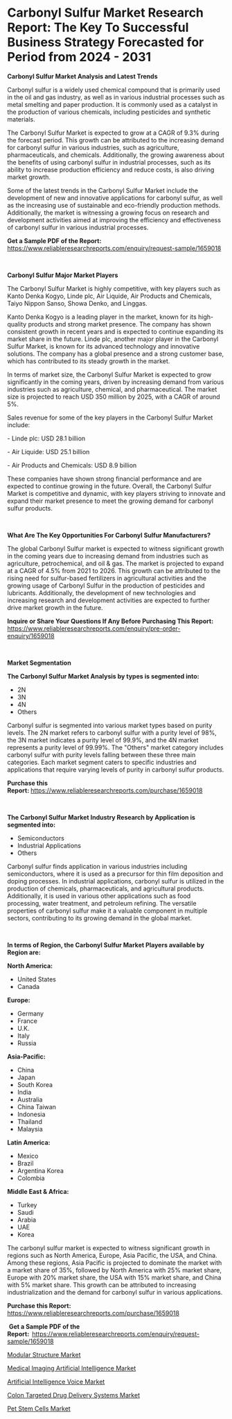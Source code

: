 <p><h1>Carbonyl Sulfur Market Research Report: The Key To Successful Business Strategy Forecasted for Period from 2024 - 2031</h1></p><p><strong>Carbonyl Sulfur Market Analysis and Latest Trends</strong></p>
<p><p>Carbonyl sulfur is a widely used chemical compound that is primarily used in the oil and gas industry, as well as in various industrial processes such as metal smelting and paper production. It is commonly used as a catalyst in the production of various chemicals, including pesticides and synthetic materials.</p><p>The Carbonyl Sulfur Market is expected to grow at a CAGR of 9.3% during the forecast period. This growth can be attributed to the increasing demand for carbonyl sulfur in various industries, such as agriculture, pharmaceuticals, and chemicals. Additionally, the growing awareness about the benefits of using carbonyl sulfur in industrial processes, such as its ability to increase production efficiency and reduce costs, is also driving market growth.</p><p>Some of the latest trends in the Carbonyl Sulfur Market include the development of new and innovative applications for carbonyl sulfur, as well as the increasing use of sustainable and eco-friendly production methods. Additionally, the market is witnessing a growing focus on research and development activities aimed at improving the efficiency and effectiveness of carbonyl sulfur in various industrial processes.</p></p>
<p><strong>Get a Sample PDF of the Report:&nbsp;</strong> <a href="https://www.reliableresearchreports.com/enquiry/request-sample/1659018">https://www.reliableresearchreports.com/enquiry/request-sample/1659018</a></p>
<p>&nbsp;</p>
<p><strong>Carbonyl Sulfur Major Market Players</strong></p>
<p><p>The Carbonyl Sulfur Market is highly competitive, with key players such as Kanto Denka Kogyo, Linde plc, Air Liquide, Air Products and Chemicals, Taiyo Nippon Sanso, Showa Denko, and Linggas. </p><p>Kanto Denka Kogyo is a leading player in the market, known for its high-quality products and strong market presence. The company has shown consistent growth in recent years and is expected to continue expanding its market share in the future. Linde plc, another major player in the Carbonyl Sulfur Market, is known for its advanced technology and innovative solutions. The company has a global presence and a strong customer base, which has contributed to its steady growth in the market.</p><p>In terms of market size, the Carbonyl Sulfur Market is expected to grow significantly in the coming years, driven by increasing demand from various industries such as agriculture, chemical, and pharmaceutical. The market size is projected to reach USD 350 million by 2025, with a CAGR of around 5%.</p><p>Sales revenue for some of the key players in the Carbonyl Sulfur Market include:</p><p>- Linde plc: USD 28.1 billion</p><p>- Air Liquide: USD 25.1 billion</p><p>- Air Products and Chemicals: USD 8.9 billion</p><p>These companies have shown strong financial performance and are expected to continue growing in the future. Overall, the Carbonyl Sulfur Market is competitive and dynamic, with key players striving to innovate and expand their market presence to meet the growing demand for carbonyl sulfur products.</p></p>
<p>&nbsp;</p>
<p><strong>What Are The Key Opportunities For Carbonyl Sulfur Manufacturers?</strong></p>
<p><p>The global Carbonyl Sulfur market is expected to witness significant growth in the coming years due to increasing demand from industries such as agriculture, petrochemical, and oil & gas. The market is projected to expand at a CAGR of 4.5% from 2021 to 2026. This growth can be attributed to the rising need for sulfur-based fertilizers in agricultural activities and the growing usage of Carbonyl Sulfur in the production of pesticides and lubricants. Additionally, the development of new technologies and increasing research and development activities are expected to further drive market growth in the future.</p></p>
<p><strong>Inquire or Share Your Questions If Any Before Purchasing This Report:</strong> <a href="https://www.reliableresearchreports.com/enquiry/pre-order-enquiry/1659018">https://www.reliableresearchreports.com/enquiry/pre-order-enquiry/1659018</a></p>
<p>&nbsp;</p>
<p><strong>Market Segmentation</strong></p>
<p><strong>The Carbonyl Sulfur Market Analysis by types is segmented into:</strong></p>
<p><ul><li>2N</li><li>3N</li><li>4N</li><li>Others</li></ul></p>
<p><p>Carbonyl sulfur is segmented into various market types based on purity levels. The 2N market refers to carbonyl sulfur with a purity level of 98%, the 3N market indicates a purity level of 99.9%, and the 4N market represents a purity level of 99.99%. The "Others" market category includes carbonyl sulfur with purity levels falling between these three main categories. Each market segment caters to specific industries and applications that require varying levels of purity in carbonyl sulfur products.</p></p>
<p><strong>Purchase this Report:&nbsp;</strong><a href="https://www.reliableresearchreports.com/purchase/1659018">https://www.reliableresearchreports.com/purchase/1659018</a></p>
<p>&nbsp;</p>
<p><strong>The Carbonyl Sulfur Market Industry Research by Application is segmented into:</strong></p>
<p><ul><li>Semiconductors</li><li>Industrial Applications</li><li>Others</li></ul></p>
<p><p>Carbonyl sulfur finds application in various industries including semiconductors, where it is used as a precursor for thin film deposition and doping processes. In industrial applications, carbonyl sulfur is utilized in the production of chemicals, pharmaceuticals, and agricultural products. Additionally, it is used in various other applications such as food processing, water treatment, and petroleum refining. The versatile properties of carbonyl sulfur make it a valuable component in multiple sectors, contributing to its growing demand in the global market.</p></p>
<p>&nbsp;</p>
<p><strong>In terms of Region, the Carbonyl Sulfur Market Players available by Region are:</strong></p>
<p>
    <p> <strong> North America: </strong>
        <ul>
            <li>United States</li>
            <li>Canada</li>
        </ul>
        </p> 
    <p> <strong> Europe: </strong>
        <ul>
            <li>Germany</li>
            <li>France</li>
            <li>U.K.</li>
            <li>Italy</li>
            <li>Russia</li>
        </ul>
        </p> 
    <p> <strong> Asia-Pacific: </strong>
        <ul>
            <li>China</li>
            <li>Japan</li>
            <li>South Korea</li>
            <li>India</li>
            <li>Australia</li>
            <li>China Taiwan</li>
            <li>Indonesia</li>
            <li>Thailand</li>
            <li>Malaysia</li>
        </ul>
        </p> 
    <p> <strong> Latin America: </strong>
        <ul>
            <li>Mexico</li>
            <li>Brazil</li>
            <li>Argentina Korea</li>
            <li>Colombia</li>
        </ul>
        </p> 
    <p> <strong> Middle East & Africa: </strong>
        <ul>
            <li>Turkey</li>
            <li>Saudi</li>
            <li>Arabia</li>
            <li>UAE</li>
            <li>Korea</li>
        </ul>
    </p>
    </p>
<p><p>The carbonyl sulfur market is expected to witness significant growth in regions such as North America, Europe, Asia Pacific, the USA, and China. Among these regions, Asia Pacific is projected to dominate the market with a market share of 35%, followed by North America with 25% market share, Europe with 20% market share, the USA with 15% market share, and China with 5% market share. This growth can be attributed to increasing industrialization and the demand for carbonyl sulfur in various applications.</p></p>
<p><strong>Purchase this Report: </strong><a href="https://www.reliableresearchreports.com/purchase/1659018">https://www.reliableresearchreports.com/purchase/1659018</a></p>
<p>&nbsp;<strong>Get a Sample PDF of the Report:&nbsp;&nbsp;</strong><a href="https://www.reliableresearchreports.com/enquiry/request-sample/1659018">https://www.reliableresearchreports.com/enquiry/request-sample/1659018</a></p>
<p><strong></strong></p>
<p><p><a href="https://medium.com/p/e6463d977f45/edit">Modular Structure Market</a></p><p><a href="https://medium.com/p/325d8e466aaf/edit">Medical Imaging Artificial Intelligence Market</a></p><p><a href="https://medium.com/p/275f4c3ac33b/edit">Artificial Intelligence Voice Market</a></p><p><a href="https://medium.com/p/581d87cd3d92/edit">Colon Targeted Drug Delivery Systems Market</a></p><p><a href="https://medium.com/p/33aac89e970e/edit">Pet Stem Cells Market</a></p></p>